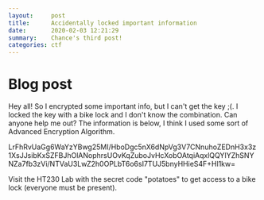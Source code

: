 ```yaml
---
layout:     post
title:      Accidentally locked important information
date:       2020-02-03 12:21:29
summary:    Chance's third post!
categories: ctf
---
```


# Blog post
Hey all! So I encrypted some important info, but I can't get the key ;(. I locked the key with a bike lock and I don't know the combination. Can anyone help me out? The information is below, I think I used some sort of Advanced Encryption Algorithm. 

LrFhRvUaGg6WaYzYBwg25MI/HboDgc5nX6dNpVg3V7CNnuhoZEDnH3x3z1XsJJsibKxSZFBJhOlANophrsUOvKqZuboJvHcXobOAtqiAqxlQQYIYZhSNYNZa7fb3zVi/NTVaU3LwZ2h0OPLbT6o6sI7TUJ5bnyHHieS4F+Hl1kw=

Visit the HT230 Lab with the secret code "potatoes" to get access to a bike lock (everyone must be present).
